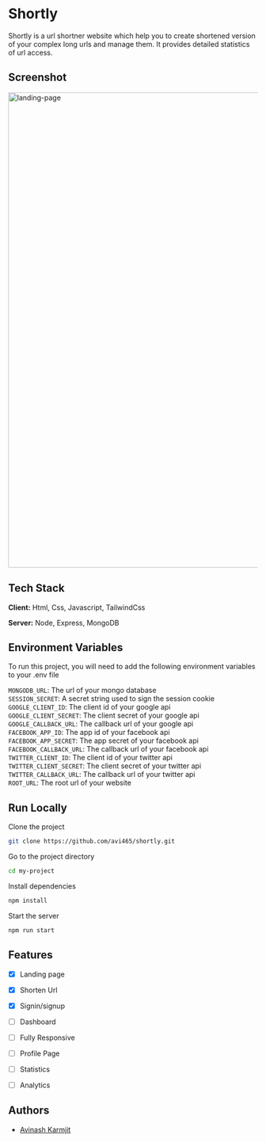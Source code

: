 <h1>Shortly</h1>
<p>Shortly is a url shortner website which help you to create shortened version of your complex long urls and manage them.
It provides detailed statistics of url access.</p>

## Screenshot
<!--- ![App Screenshot](https://github.com/avi465/shortly/blob/main/screenshot/landing-page.png) -->
<img width="960" alt="landing-page" src="https://user-images.githubusercontent.com/63386918/212108223-c6cb65cf-5fcd-4f54-92ee-11cc699a73b4.png">


## Tech Stack

**Client:** Html, Css, Javascript, TailwindCss

**Server:** Node, Express, MongoDB


## Environment Variables

To run this project, you will need to add the following environment variables to your .env file

`MONGODB_URL`: The url of your mongo database\
`SESSION_SECRET`\: A secret string used to sign the session cookie\
`GOOGLE_CLIENT_ID`\: The client id of your google api\
`GOOGLE_CLIENT_SECRET`\: The client secret of your google api\
`GOOGLE_CALLBACK_URL`\: The callback url of your google api\
`FACEBOOK_APP_ID`\: The app id of your facebook api\
`FACEBOOK_APP_SECRET`\: The app secret of your facebook api\
`FACEBOOK_CALLBACK_URL`\: The callback url of your facebook api\
`TWITTER_CLIENT_ID`\: The client id of your twitter api\
`TWITTER_CLIENT_SECRET`\: The client secret of your twitter api\
`TWITTER_CALLBACK_URL`\: The callback url of your twitter api\
`ROOT_URL`\: The root url of your website

## Run Locally

Clone the project

```bash
git clone https://github.com/avi465/shortly.git
```

Go to the project directory

```bash
cd my-project
```

Install dependencies

```bash
npm install
```

Start the server

```bash
npm run start
```


## Features

- [x] Landing page
- [x] Shorten Url
- [x] Signin/signup
- [ ] Dashboard
- [ ] Fully Responsive
- [ ] Profile Page
- [ ] Statistics
- [ ] Analytics


## Authors

- [Avinash Karmjit](https://www.github.com/avi465)
